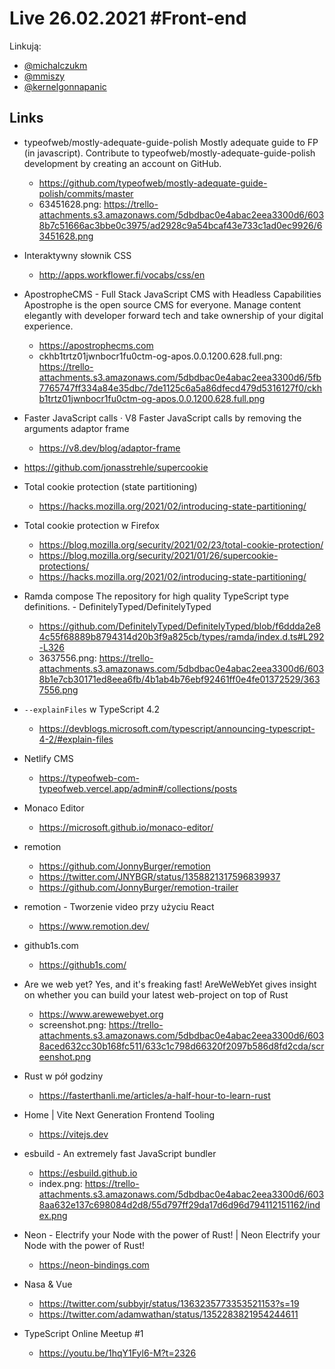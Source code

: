 # Live 26.02.2021 #Front-end

Linkują:
* [@michalczukm](https://twitter.com/michalczukm)
* [@mmiszy](https://twitter.com/mmiszy)
* [@kernelgonnapanic](https://twitter.com/konopka_ania)


## Links

* typeofweb/mostly-adequate-guide-polish
  Mostly adequate guide to FP (in javascript). Contribute to typeofweb/mostly-adequate-guide-polish development by creating an account on GitHub.

  * https://github.com/typeofweb/mostly-adequate-guide-polish/commits/master
  * 63451628.png: https://trello-attachments.s3.amazonaws.com/5dbdbac0e4abac2eea3300d6/6038b7c51666ac3bbe0c3975/ad2928c9a54bcaf43e733c1ad0ec9926/63451628.png
* Interaktywny słownik CSS
  * http://apps.workflower.fi/vocabs/css/en
* ApostropheCMS - Full Stack JavaScript CMS with Headless Capabilities
  Apostrophe is the open source CMS for everyone. Manage content elegantly with developer forward tech and take ownership of your digital experience.

  * https://apostrophecms.com
  * ckhb1trtz01jwnbocr1fu0ctm-og-apos.0.0.1200.628.full.png: https://trello-attachments.s3.amazonaws.com/5dbdbac0e4abac2eea3300d6/5fb7765747ff334a84e35dbc/7de1125c6a5a86dfecd479d5316127f0/ckhb1trtz01jwnbocr1fu0ctm-og-apos.0.0.1200.628.full.png
* Faster JavaScript calls · V8
  Faster JavaScript calls by removing the arguments adaptor frame

  * https://v8.dev/blog/adaptor-frame
* https://github.com/jonasstrehle/supercookie
* Total cookie protection (state partitioning)
  * https://hacks.mozilla.org/2021/02/introducing-state-partitioning/
* Total cookie protection w Firefox
  * https://blog.mozilla.org/security/2021/02/23/total-cookie-protection/
  * https://blog.mozilla.org/security/2021/01/26/supercookie-protections/
  * https://hacks.mozilla.org/2021/02/introducing-state-partitioning/
* Ramda compose
  The repository for high quality TypeScript type definitions. - DefinitelyTyped/DefinitelyTyped

  * https://github.com/DefinitelyTyped/DefinitelyTyped/blob/f6ddda2e84c55f68889b8794314d20b3f9a825cb/types/ramda/index.d.ts#L292-L326
  * 3637556.png: https://trello-attachments.s3.amazonaws.com/5dbdbac0e4abac2eea3300d6/6038b1e7cb30171ed8eea6fb/4b1ab4b76ebf92461ff0e4fe01372529/3637556.png
* `--explainFiles` w TypeScript 4.2
  * https://devblogs.microsoft.com/typescript/announcing-typescript-4-2/#explain-files
* Netlify CMS
  * https://typeofweb-com-typeofweb.vercel.app/admin#/collections/posts
* Monaco Editor
  * https://microsoft.github.io/monaco-editor/
* remotion
  * https://github.com/JonnyBurger/remotion
  * https://twitter.com/JNYBGR/status/1358821317596839937
  * https://github.com/JonnyBurger/remotion-trailer
* remotion - Tworzenie video przy użyciu React
  * https://www.remotion.dev/
* github1s.com
  * https://github1s.com/
* Are we web yet? Yes, and it's freaking fast!
  AreWeWebYet gives insight on whether you can build your latest web-project on top of Rust

  * https://www.arewewebyet.org
  * screenshot.png: https://trello-attachments.s3.amazonaws.com/5dbdbac0e4abac2eea3300d6/6038aced632cc30b168fc511/633c1c798d66320f2097b586d8fd2cda/screenshot.png
* Rust w pół godziny
  * https://fasterthanli.me/articles/a-half-hour-to-learn-rust
* Home | Vite
  Next Generation Frontend Tooling

  * https://vitejs.dev
* esbuild - An extremely fast JavaScript bundler
  * https://esbuild.github.io
  * index.png: https://trello-attachments.s3.amazonaws.com/5dbdbac0e4abac2eea3300d6/6038aa632e137c698084d2d8/55d797ff29da17d6d96d794112151162/index.png
* Neon - Electrify your Node with the power of Rust! | Neon
  Electrify your Node with the power of Rust!

  * https://neon-bindings.com
* Nasa & Vue
  * https://twitter.com/subbyjr/status/1363235773353521153?s=19
  * https://twitter.com/adamwathan/status/1352283821954244611
* TypeScript Online Meetup #1
  * https://youtu.be/1hqY1Fyl6-M?t=2326